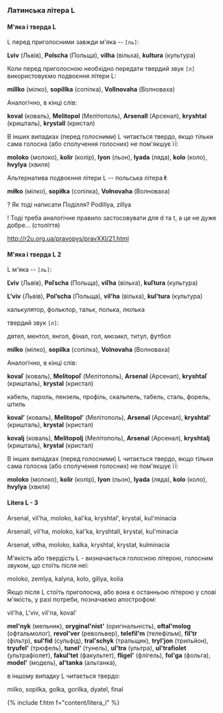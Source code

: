<a name="litera_l"></a>

### Латинська літера L

#### М'яка і тверда L

L перед приголосними завжди м'яка -- `[ль]`:

**Lviv** (Львів), **Polscha** (Польща), **vilha** (вільха), **kultura** (культура)

Коли перед приголосною необхідно передати твердий звук `[л]` використовуємо подвоєння літери L:

**millko** (мілко), **sopillka** (сопілка), **Vollnovaha** (Волноваха)

Аналогічно, в кінці слів:

**koval** (коваль), **Melitopol** (Мелітополь), **Arsenall** (Арсенал), **kryshtal** (кришталь), **krystall** (кристал)

В інших випадках (перед голосними) L читається твердо, якщо тільки сама голосна (або сполучення голосних) не пом'якшує її:

**moloko** (молоко), **kolir** (колір), **lyon** (льон), **lyada** (ляда), **kolo** (коло), **hvylya** (хвиля)


Альтернатива подвоєння літери L -- польська літера <b>&#322;</b>:

**miłko** (мілко), **sopiłka** (сопілка), **Vołnovaha** (Волноваха)


<span class='ques'>?</span> Як тоді написати Поділля? Podillya, zillya

<span class='warn'>!</span> Тоді треба аналогічне правило застосовувати для d та t, а це не дуже добре... (століття)

<http://r2u.org.ua/pravopys/pravXXI/21.html>


#### М'яка і тверда L 2

L м'яка -- `[ль]`:

**Ľviv** (Львів), **Poľscha** (Польща), **viľha** (вільха), **kuľtura** (культура)

**L’viv** (Львів), **Pol’scha** (Польща), **vil’ha** (вільха), **kul’tura** (культура)

калькулятор, фольклор, тальк, полька, люлька

твердий звук `[л]`:

дятел, ментол, янгол, фінал, гол, мюзикл, титул, футбол

**milko** (мілко), **sopilka** (сопілка), **Volnovaha** (Волноваха)

Аналогічно, в кінці слів:

**kovaľ** (коваль), **Melitopoľ** (Мелітополь), **Arsenal** (Арсенал), **kryshtaľ** (кришталь), **krystal** (кристал)

кабель, пароль, пензель, профіль, скальпель, табель, сталь, форель, штиль

**koval’** (коваль), **Melitopol’** (Мелітополь), **Arsenal** (Арсенал), **kryshtal’** (кришталь), **krystal** (кристал)

**kovalj** (коваль), **Melitopolj** (Мелітополь), **Arsenal** (Арсенал), **kryshtalj** (кришталь), **krystal** (кристал)

В інших випадках (перед голосними) L читається твердо, якщо тільки сама голосна (або сполучення голосних) не пом'якшує її:

**moloko** (молоко), **kolir** (колір), **lyon** (льон), **lyada** (ляда), **kolo** (коло), **hvylya** (хвиля)

#### Litera L - 3

Arsenal, vil'ha, moloko, kal'ka, kryshtal', krystal, kul'minacia

Arsenall, vil'ha, moloko, kal'ka, kryshtall, krystal, kul'minacia

Arsenał, viłha, moloko, kalka, kryshtal, krystał, kulminacia

М'якість або твердість L - визначається голосною літерою, голосним звуком, що стоїть після неї:

moloko, zemlya, kalyna, kolo, gillya, kolia

Якщо після L стоїть приголосна, або вона є останньою літерою у слові м'якість, у разі потреби, позначаємо апострофом:

vil'ha, L'viv, vil'na, koval'

**mel'nyk** (мельник),
**oryginal'nist'** (оригінальність),
**oftal'molog** (офтальмолог),
**revol'ver** (револьвер),
**telefil'm** (телефільм),
**fil'tr** (фільтр),
**sul'fid** (сульфід),
**tral'schyk** (тральщик),
**tryl'jon** (трильйон),
**tryufel'** (трюфель),
**tunel'** (тунель),
**ul'tra** (ультра),
**ul'trafiolet** (ультрафіолет),
**fakul'tet** (факультет),
**fligel'** (флігель),
**fol'ga** (фольга),
**model'** (модель),
**al'tanka** (альтанка),

в іншому випадку L читається твердо:

milko, sopilka, golka, gorilka, dyatel, final


{% include f.htm f="content/litera_l" %}
